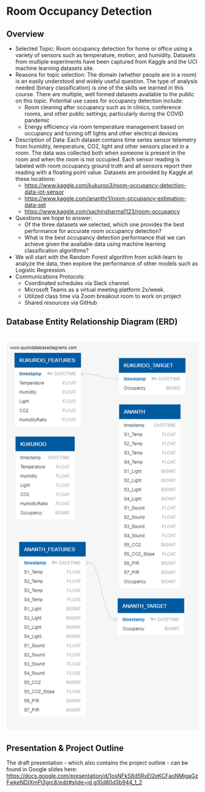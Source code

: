 # Room Occupancy Detection
## Overview
- Selected Topic: Room occupancy detection for home or office using a variety of sensors such as temperature, motion, and humidity.  Datasets from multiple experiments have been captured from Kaggle and the UCI machine learning datasets site.
- Reasons for topic selection: The domain (whether people are in a room) is an easily understood and widely useful question. The type of analysis needed (binary classification) is one of the skills we learned in this course. There are multiple, well formed datasets available to the public on this topic.  Potential use cases for occupancy detection include: 
    - Room cleaning after occupancy such as in clinics, conference rooms, and other public settings; particularly during the COVID pandemic
    - Energy efficiency via room temperature management based on occupancy and turning off lights and other electrical devices    
- Description of Data: Each dataset contains time series sensor telemetry from humidity, temperature, CO2, light and other sensors placed in a room.  The data was collected both when someone is present in the room and when the room is not occupied.  Each sensor reading is labeled with room occupancy ground truth and all sensors report their reading with a floating point value.  Datasets are provided by Kaggle at these locations:
    - https://www.kaggle.com/kukuroo3/room-occupancy-detection-data-iot-sensor
    - https://www.kaggle.com/ananthr1/room-occupancy-estimation-data-set
    - https://www.kaggle.com/sachinsharma1123/room-occupancy
- Questions we hope to answer:
    - Of the three datasets we selected, which one provides the best performance for accurate room occupancy detection?
    - What is the best occupancy detection performance that we can achieve given the available data using machine learning classification algorithms?
- We will start with the Random Forest algorithm from scikit-learn to analyze the data, then explore the performance of other models such as Logistic Regression.
- Communications Protocols: 
    - Coordinated schedules via Slack channel. 
    - Microsoft Teams as a virtual meeting platform 2x/week.
    - Utilized class time via Zoom breakout room to work on project
    - Shared resources via GitHub

## Database Entity Relationship Diagram (ERD)

![ERD](./Resources/QuickDBD-export.png)
=======
## Presentation & Project Outline
The draft presentation - which also contains the project outline - can be found in Google slides here:  https://docs.google.com/presentation/d/1osNFkS8d5RxEI2eKCFaoNMjgaGzFwkeNDIXmPj3grc8/edit#slide=id.g10d80d3b944_1_2

